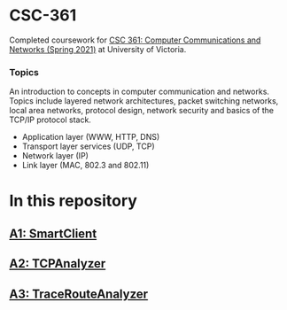 # CSC-361

Completed coursework for [CSC 361: Computer Communications and Networks (Spring 2021)](https://heat.csc.uvic.ca/coview/course/2021011/CSC361 "UVic Course Page") at University of Victoria.

### Topics

An introduction to concepts in computer communication and networks. Topics include layered network architectures, packet switching networks, local area networks, protocol design, network security and basics of the TCP/IP protocol stack.

- Application layer (WWW, HTTP, DNS)
- Transport layer services (UDP, TCP)
- Network layer (IP)
- Link layer (MAC, 802.3 and 802.11)

# In this repository

## [A1: SmartClient](./Assignment%201)

## [A2: TCPAnalyzer](./Assignment%202)

## [A3: TraceRouteAnalyzer](./Assignment%203)

